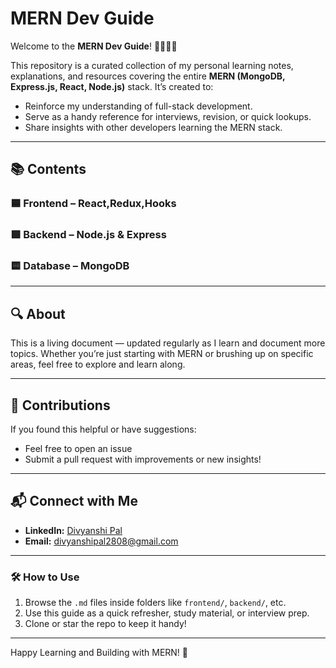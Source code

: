 # MERN Dev Guide

Welcome to the **MERN Dev Guide**! 👩‍💻👨‍💻

This repository is a curated collection of my personal learning notes, explanations, and resources covering the entire **MERN (MongoDB, Express.js, React, Node.js)** stack. It’s created to:

- Reinforce my understanding of full-stack development.
- Serve as a handy reference for interviews, revision, or quick lookups.
- Share insights with other developers learning the MERN stack.

---

## 📚 Contents

### 🟦 Frontend – React,Redux,Hooks

### 🟩 Backend – Node.js & Express

### 🟨 Database – MongoDB

---

## 🔍 About

This is a living document — updated regularly as I learn and document more topics. Whether you’re just starting with MERN or brushing up on specific areas, feel free to explore and learn along.

---

## 🤝 Contributions

If you found this helpful or have suggestions:
- Feel free to open an issue
- Submit a pull request with improvements or new insights!

---

## 📬 Connect with Me

- **LinkedIn:** [Divyanshi Pal](https://www.linkedin.com/in/divyanshi-pal/)
- **Email:** divyanshipal2808@gmail.com

---

### 🛠️ How to Use

1. Browse the `.md` files inside folders like `frontend/`, `backend/`, etc.
2. Use this guide as a quick refresher, study material, or interview prep.
3. Clone or star the repo to keep it handy!

---

Happy Learning and Building with MERN! 🚀
